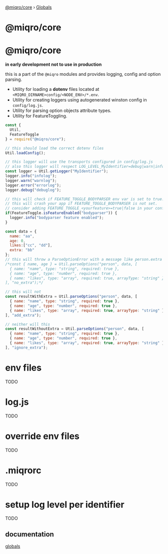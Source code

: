 [@miqro/core](README.md) › [Globals](globals.md)

# @miqro/core

# @miqro/core

**in early development not to use in production**

this is a part of the ```@miqro``` modules and provides logging, config and option parsing.

- Utility for loading a **dotenv** files located at ```<MIQRO_DIRNAME>config/<NODE_ENV>/*.env```.
- Utility for creating loggers using autogenerated winston config in ```config/log.js```.
- Utility for parsing option objects attribute types.
- Utility for FeatureToggling.

```javascript
const {
  Util,
  FeatureToggle
} = require("@miqro/core");

// this should load the correct dotenv files
Util.loadConfig();

// this logger will use the transports configured in config/log.js
// also this logger will respect LOG_LEVEL_MyIdentifier=debug|warn|info|error Env var as its log level
const logger = Util.getLogger("MyIdentifier");
logger.info("infolog");
logger.warn("warnlog");
logger.error("errorlog");
logger.debug("debuglog");

// this will check if FEATURE_TOGGLE_BODYPARSER env var is set to true.
// this will crash your app if FEATURE_TOGGLE_BODYPARSER is not set.
// consider adding FEATURE_TOGGLE_<yourfeature>=true|false in your config/<NODE_ENV>.env file
if(FeatureToggle.isFeatureEnabled("bodyparser")) {
  logger.info("bodyparser feature enabled");
}

const data = {
  name: "aa",
  age: 0,
  likes:["cc", "dd"],
  extra: "bb"
};
// this will throw a ParseOptionError with a message like person.extra is not expected.
/*const { name, age } = Util.parseOptions("person", data, [
  { name: "name", type: "string", required: true },
  { name: "age", type: "number", required: true },
  { name: "likes", type: "array", required: true, arrayType: "string" }
], "no_extra");*/

// this will not
const resultWithExtra = Util.parseOptions("person", data, [
  { name: "name", type: "string", required: true },
  { name: "age", type: "number", required: true },
  { name: "likes", type: "array", required: true, arrayType: "string" }
], "add_extra");

// neither will this
const resultWithoutExtra = Util.parseOptions("person", data, [
  { name: "name", type: "string", required: true },
  { name: "age", type: "number", required: true },
  { name: "likes", type: "array", required: true, arrayType: "string" }
], "ignore_extra");
```

# env files

TODO

# log.js

TODO

# override env files

TODO

# .miqrorc

TODO

# setup log level per identifier

TODO

## documentation

[globals](docs/globals.md)
